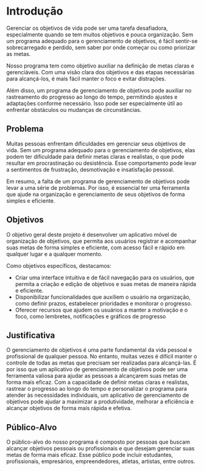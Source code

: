# Introdução

Gerenciar os objetivos de vida pode ser uma tarefa desafiadora, especialmente quando se tem muitos objetivos e pouca organização. Sem um programa adequado para o gerenciamento de objetivos, é fácil sentir-se sobrecarregado e perdido, sem saber por onde começar ou como priorizar as metas.

Nosso programa tem como objetivo auxiliar na definição de metas claras e gerenciáveis. Com uma visão clara dos objetivos e das etapas necessárias para alcançá-los, é mais fácil manter o foco e evitar distrações.

Além disso, um programa de gerenciamento de objetivos pode auxiliar no rastreamento do progresso ao longo do tempo, permitindo ajustes e adaptações conforme necessário. Isso pode ser especialmente útil ao enfrentar obstáculos ou mudanças de circunstâncias.

## Problema

Muitas pessoas enfrentam dificuldades em gerenciar seus objetivos de vida. Sem um programa adequado para o gerenciamento de objetivos, elas podem ter dificuldade para definir metas claras e realistas, o que pode resultar em procrastinação ou desistência. Esse comportamento pode levar a sentimentos de frustração, desmotivação e insatisfação pessoal.

Em resumo, a falta de um programa de gerenciamento de objetivos pode levar a uma série de problemas. Por isso, é essencial ter uma ferramenta que ajude na organização e gerenciamento de seus objetivos de forma simples e eficiente.


## Objetivos

O objetivo geral deste projeto é desenvolver um aplicativo móvel de organização de objetivos, que permita aos usuários registrar e acompanhar suas metas de forma simples e eficiente, com acesso fácil e rápido em qualquer lugar e a qualquer momento.

Como objetivos específicos, destacamos:
-  Criar uma interface intuitiva e de fácil navegação para os usuários, que permita a criação e 
edição de objetivos e suas metas de maneira rápida e eficiente.
- Disponibilizar funcionalidades que auxiliem o usuário na organização,  
como definir prazos, estabelecer prioridades e monitorar o progresso.
- Oferecer recursos que ajudem os usuários a manter a motivação e o foco, como 
lembretes, notificações e gráficos de progresso

## Justificativa

O gerenciamento de objetivos é uma parte fundamental da vida pessoal e profissional de qualquer pessoa. No entanto, muitas vezes é difícil manter o controle de todas as metas que precisam ser realizadas para alcançá-las. É por isso que um aplicativo de gerenciamento de objetivos pode ser uma ferramenta valiosa para ajudar as pessoas a alcançarem suas metas de forma mais eficaz. Com a capacidade de definir metas claras e realistas, rastrear o progresso ao longo do tempo e personalizar o programa para atender às necessidades individuais, um aplicativo de gerenciamento de objetivos pode ajudar a maximizar a produtividade, melhorar a eficiência e alcançar objetivos de forma mais rápida e efetiva.

## Público-Alvo

O público-alvo do nosso programa é composto por pessoas que buscam alcançar objetivos pessoais ou profissionais e que desejam gerenciar suas metas de forma mais eficaz. Esse público pode incluir estudantes, profissionais, empresários, empreendedores, atletas, artistas, entre outros.
